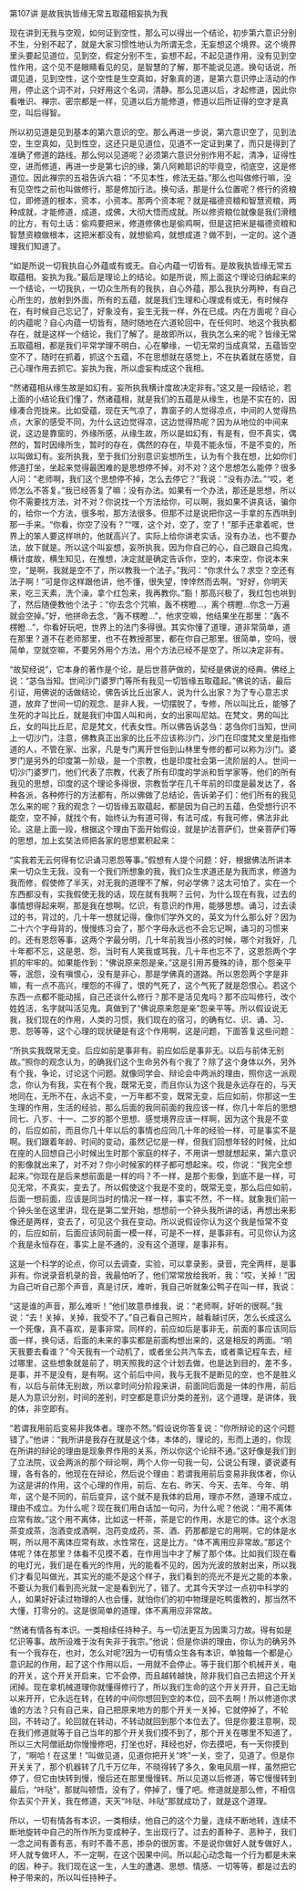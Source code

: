 第107讲 是故我执皆缘无常五取蕴相妄执为我

现在讲到无我与空观，如何证到空性，那么可以得出一个结论，初步第六意识分别不生，分别不起了，就是大家习惯性地认为所谓无念，无妄想这个境界。这个境界里头要起见道位，见到空，假定分别不生，妄想不起，不起见道作用，没有见到空性作用，这个见不是眼睛看见的见，是智慧的了解，那不能说见道。换句话说，所谓见道，见到空性，这个空性是生空真如，好象真的道，是第六意识停止活动的作用，停止这个词不对，只好用这个名词，清静。那么见道以后，才起修道，因此你看唯识、禅宗、密宗都是一样，见道以后方能修道，修道以后所证得的空才是真空，叫后得智。

所以初见道是见到基本的第六意识的空。那么再进一步说，第六意识空了，见到法空，生空真如，见到性空，这还只是见道位，见道不一定证到果了，而只是得到了准确了修道的路线。那么何以见道呢？必须第六意识分别作用不起，清净，证得性空，进而修道，再进一步是第七识的缘，第八阿赖耶识的毕竟空，彻底空，这是修道位。因此禅宗的五祖告诉六祖：“不见本性，修法无益。”那么也叫做修行嘛，没有见空性之前也叫做修行，那是修加行法。换句话，那是什么位置呢？修行的资粮位，即修道的根本，资本，小资本。那两个资本呢？就是福德资粮和智慧资粮，两种成就，才能修道，成道，成佛，大彻大悟而成就。所以修资粮位就像是我们滑稽的比方，有句土话：偷鸡要把米，修道修佛也是偷鸡啊，但是这把米是福德资粮和智慧资粮做根本，这把米都没有，就想偷鸡，就想成道？做不到，一定的。这个道理我们知道了。

“如是所说一切我执自心外蕴或有或无。自心内蕴一切皆有。是故我执皆缘无常五取蕴相。妄执为我。”最后是理论上的结论。如是所说，照上面这个理论归纳起来的一个结论，一切我执，一切众生所有的我执，自心外蕴，那么我执分两种，有自己心所生的，放射到外面，所有的五蕴，就是我们生理和心理或有或无，有时候存在，有时候自己忘记了，好象没有，妄生无我一样，外在已成。内在方面呢？自心的内蕴呢？自心内蕴一切皆有，随时随地在六道轮回中，在任何时、地这个我执都存在，就是这样一个结论，我们了解了。是故即所以，我执怎么来的呢？皆缘无常五取蕴相，都是我们平常学理不明白，心在攀缘，一切无常的当成真常，五蕴皆空空不了，随时在抓着，抓这个五蕴，不在思想就在感觉上，不在执着就在感觉，自己心理作用去抓它。妄执为我，所以虚妄构成这个我相。

“然诸蕴相从缘生故是如幻有。妄所执我横计度故决定非有。”这又是一段结论，若上面的小结论我们懂了，然诸蕴相，就是我们的五蕴是从缘生，也是不实在的，因缘凑合兜拢来。比如受蕴，现在天气凉了，靠窗子的人觉得凉点，中间的人觉得热点，大家的感受不同，为什么这边觉得凉，这边觉得热呢？因为从地位的中间来说，这边是靠窗的，外缘所感，从缘生故，所以是如幻有，有是有，但不真实，偶然的，暂时因缘所生，暂时的存在，偶然的存在，毕竟不能永恒，不是不变的，所以叫做幻有。妄所执我，至于我们分别意识妄想所生，认为有个我在想，比如你们修道打坐，坐起来觉得最困难的是思想停不掉，对不对？这个思想怎么能停？很多人问：“老师啊，我们这个思想停不掉，怎么去停它？”我说：“没有办法。”“哎，老师怎么不答复。”我已经答复了嘛：没有办法。如果有一个办法，那还是思想，所以你不需要找方法，对不对？你说找一个方法给你，可以啊，我如果不讲真话，骗你的，给你一个方法，很多啦，那方法很多。但那不过是说把你这一手拿的东西哄到那一手来。“你看，你空了没有？”“嘿，这个对，空了，空了！”那手还拿着呢，世界上的笨人要这样哄的，他就高兴了。实际上给你讲老实话，没有办法，也不要办法，放下就是。所以这个叫妄想，妄所执我，因为你自己的心，自己跟自己捣鬼，横计度故，横生知见，在推想，决定就是确定告诉你，空的，本来空，你说本来空，“是啊，我就是空不了，所以教我一个法子。”我问：“你求什么？求空？空还有法子啊！”可是你这样跟他讲，他不懂，很失望，悻悻然而去啊。“好好，你明天来，吃三天素，洗个澡，拿个红包来，我再教你。”豁！那高兴极了，我红包也哄到了，然后随便教他个法子：“你去念个咒嘛，轰不楞瞪…，离个楞瞪…你念一万遍就会空掉。”好，他拼命去念，“轰不楞瞪…”，他求空嘛，他结果坐在那里：“轰不楞瞪…”，你看好玩吧，世界上的法门多得很。其实你懂了道理，道非常简单，道在那里？道不在老师那里，也不在教授那里，都在你自己那里。很简单，空吗，很简单，空就空嘛，不要另外用个方法，用个方法已经不是空了。所以决定非有。

“故契经说”，它本身的著作是个论，是后世菩萨做的，契经是佛说的经典。佛经上说：“苾刍当知。世间沙门婆罗门等所有我见一切皆缘五取蕴起。”佛说的话，最后引证，用佛说的话做结论，佛告诉比丘出家人，说为什么出家？为了专心意志求道，放弃了世间一切的观念、是非人我，一切摆脱了，专修，所以叫比丘，能够了生死的才叫比丘，就是我们中国人叫和尚，女的出家叫尼姑。在梵文，男的叫比丘，女的叫比丘尼，尼是梵文，代表女性。所以佛告诉苾刍：苾刍你们当知，世间上一切沙门，注意，佛教真正出家的比丘不应该称沙门，沙门在印度梵文里是指修道的人，不管在家、出家，凡是专门离开世俗到山林里专修的都可以称为沙门。婆罗门是另外的印度第一阶级，是一个宗教，也是印度社会第一流阶层的人。世间一切沙门婆罗门，他们代表了宗教，代表了所有印度的学派和哲学家等，他们的所有我见的思想，印度的这个理论多得很，宗教哲学在几千年前的印度是最发达了，各种各派，各种修行的方法都有，所以佛做了总结论，告诉弟子们：他们所有的我见怎么来的呢？我的观念？一切皆缘五取蕴起，都是因为自己的五蕴，色受想行识不能空，空不掉，就找个有，始终认为有道可得，有法可成，有我可修，佛法非此论。这是上面一段，根据这个理由下面开始假设，就是护法菩萨们，世亲菩萨们等的思想，加上玄奘法师把各家的思想累积起来：

“实我若无云何得有忆识诵习恩怨等事。”假想有人提个问题：好，根据佛法所讲本来一切众生无我，没有一个我们所想象的我，我们众生求道还是为我而求，修道为我而修，假使修了半天，对无我的道理不了解，何必学佛？这太可怕了，实在一个东西都没有，实我假使无我的话，现在就有我啊？云何，为什么现在有我，过去的事情想得起来啊，那是我在想啊。忆识，有意识的作用，能够思想。诵习，过去读过的书，背过的，几十年一想就记得，像你们学外文的，英文为什么那么好？因为二十六个字母背的，慢慢练习会了，那个字母永远也不会忘记啊，诵习的习惯来的。还有恩怨等事，这两个字最分明，几十年前我当小孩的时候，哪个对我好，几十年都不忘，这是恩、怨，当时有人笑我或骂我，几十年也忘不了，这恩怨两个字抓的牢牢的。如果能作到：“佛说原来怨是亲。”这是引用苏曼殊的诗，那个怨亲平等，泯怨，没有嗔恨心，没有是非心，那是学佛真的道路。所以恩怨两个字是非嘛，有一点不高兴，埋怨的不得了，恨的气死了，这个气死了就是怨恨心。若这个东西一点都不能动摇，自己还谈什么修行？那不是活见鬼吗？那不应叫修行，改个姓姓活，名字就叫活见鬼。真做到了“佛说原来怨是亲”怨亲平等。所以假设说无我，我们现在的作用，人类的习惯，我们现在的宿习，的确有忆、识、诵、习、恩、怨等等，这个心理的现状硬是有这个作用啊，这是问题，下面答复这些问题：

“所执实我既常无变。后应如前是事非有。前应如后是事非无。以后与前体无别故。”照你的观念认为，的确我们这个生命另外有个我了？除了这个身体以外，另外有个我，争论，讨论这个问题。就像同学会、辩论会中两派的理由，照你这一派观念，你认为有我，实在有个我，既常无变，而且你认为这个我是永远存在的，与天地同在，无所不在，永远不变，一万年都不变，既常无变，后应如前，你那这一生生理的作用，生活的经验，那么后面的我同前面的我应该一样，你几十年后的思想同七、八岁、十一、二岁的那个思想、感觉境界应该一样啊，因为这个我是不变的，后应如前，而且你几十年以后的事情也应同几十年的经验一样，可是事实不是啊。我们跟着年龄、时间的变动，虽然记忆是一样，但我们回想年轻的时候，比如在座的人回想自己小时候出生时那个家庭的样子，不用讲一想就想起来，第六意识的影像就出来了，对不对？你小时候家的样子都可想起来。哎，你说：“我完全想起来。”你现在是后来想前面是一样的吗？不一样，是那个影像，到底不是一样，可见无常，不真实，变去了。所以假使这个我是不变的，既常无变，那么后应如前，后面一想前面，应该是同当时的情况一样一样，事实不然，不一样。就象我们前一个钟头坐在这里讲，现在是第二堂开始，想想前一个钟头我所讲的话，再想出来影像还是两样，变去了，可见这个我在变动。所以说假设你认为这个我是恒常不变的，后应如前，后面应该同前面一模一样，可是不一样，是事非有。可见你认为这个我是永恒存在，事实上是不通的，没有这个道理，是事非有。

这是一个科学的论点，你可以去调查，实验，可以拿录影，录音，完全两样，是事非有。你说录音机录的音，我最怕听了，他们常常放给我听，我：“哎，关掉！”因为自己听自己那个声音，真是讨厌，难听，我自己听就象公鸭子在叫一样，我说：

“这是谁的声音，那么难听！”他们故意恭维我，说：“老师啊，好听的很啊。”我说：“去！关掉，关掉，我受不了。”自己看自己照片，越看越讨厌，怎么长成这么一个死像，真不喜欢，是事非常。同样的，前应如后是事非无，前面的事应该同后面一样，换句话，后面的未来的事实都是前面构想出来的，这是相反的两面。“明天我要去看谁？”今天我有一个动机了，或者坐公共汽车去，或者乘记程车去，经过哪里，这些想象就是前了，明天照我的这个计划去做，也是达到目的，差不多，是事，并不是没有，是有啊。这个前后中间，我与无我不是断见的空，也不是胜义有，以后与前体无别故，所以拿时间分阶段来讲，前面同后面是一体的作用，前后是人为意识分别，时间的差别，时空都是意识分类的差别，这个道理，是讲体，我的体，非空即有。

“若谓我用前后变易非我体者。理亦不然。”假设说你答复说：“你所辩论的这个问题错了。”他讲：“我所讲是我存在就是这个体，本体的，理论的，形而上道的，你现在所讲的辩论的理由是现象界作用的关系，所以你这个论辩不通。”这好像是我们到了立法院，议会两派的那个辩论啊，两个人你一句我一句，公说公有理，婆说婆有理，各有各的，他现在在辩论，然后说个理由：若谓我用前后变易非我体者，你认为这是讲的作用，这个心理的作用，前后、左右、昨天、今天、去年、今年、明年，这个是不同的，前后变异，这个就不是我体的启用，理亦不然，道理不成立，理由不成立。为什么呢？现在我们用白话加一句问，为什么呢？他说：“用不离体应常有故。”这个用不离体，比如这一杯茶，茶是它的作用，水是它的体。这个水泡茶变成茶，泡酒变成酒啊，泡药变成药，茶、酒、药那都是它的用啊，它的体是水啊，所以用不离体应常有故，水性常在，这是比方。“体不离用应非常故。”那这个体呢？体在那里？体看不见摸不着，在作用当中才了解了那个体。比如我们现在看的电灯光，我们是在看光的作用，光的能看不见的，因为光波的放射出来，所以我们才看见叫做光，其实光的能不是这个样子，我们看到的亮光不是光之能的本象，不要认为我们看到亮光就一定是看到光了，错了。尤其今天学过一点初中科学的人，如果好好读过物理的人也会懂，就怕你们的初中物理是吃鸭蛋教的，那当然不大懂，打零分的。这是很简单的道理，体不离用应非常故。

“然诸有情各有本识。一类相续任持种子。与一切法更互为因熏习力故。得有如是忆识等事。故所设难于汝有失非于我宗。”他说：但是你讲的理由，你认为的确另外有一个我存在，也对，怎么对呢?因为一切有情众生各有本识，单独每一个都是心意识起的作用，起了这个作用以后，一用就不会停止。等于我们那个机械开关，电的开关，这个开关开启来，它不会停，而且越转越快，除非我们自己去把这个开关闭掉。现在拿机械道理你就懂得修行了，所以我们生命的这个开关开开，自己无始以来开开，它永远在转，在转的中间你想回到空的本位，回不去啊！所以修道你求谁的方法？只有自己来，自己把原来地方的那个开关一关掉，它就停掉了，不轮回，不转动了。轮回就在转动，不转动就回到那个本位去了。但是你要注意啊，现在我们修道就等于自己当年的那个开关我们摸不到了，那个开关在哪里不知道了，所以三大阿僧祇劫你慢慢修吧，打坐也好，拜经也好，你去摸吧，有一天你摸到了，“啊哈！在这里！”叫做见道，见道你把开关“咚”一关，空了，见道了。但是你开关关了，那个机器转了几千万亿年，不晓得转了多久，象电风扇一样，虽然把它停了，但它由快转到慢，慢后还在那里慢慢转。所以见道以后修道，等它慢慢转到最后，“咔哒”，那就叫顿悟，没有了，停掉了，懂了吧。修道就是那么修，不相信你去买个开关，我在修道，天天“咔哒、咔哒”那就成功了，就是这个道理。

所以，一切有情各有本识，一类相续，他自己的这个力量，连续不断地转，连续不断地旋转中自己的所作所为变成种子，生出现行了。过去的善种子、恶种子，我们一念之间有善有恶，有时不善不恶，掺杂的很厉害。不是说你做好人就专做好人，坏人就专做坏人，不一定啊，在这个因果中间。所以起心动念每一个行为都是未来的因，种子。我们现在这一生，人生的遭遇、思想、情感、一切等等，都是过去的种子带来的，所以叫任持种子。


